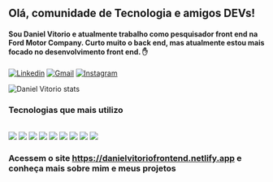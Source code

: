 ## Olá, comunidade de Tecnologia e amigos DEVs!

#### Sou Daniel Vitorio e atualmente trabalho como pesquisador front end na Ford Motor Company. Curto muito o back end, mas atualmente estou mais focado no desenvolvimento front end. ✋

[![Linkedin](https://img.shields.io/badge/LinkedIn-0077B5?style=for-the-badge&logo=linkedin&logoColor=white)](https://www.linkedin.com/in/danielvitorio/)
[![Gmail](https://img.shields.io/badge/Gmail-D14836?style=for-the-badge&logo=gmail&logoColor=white)](https://dvitorio2@gmail.com/)
[![Instagram](	https://img.shields.io/badge/Instagram-E4405F?style=for-the-badge&logo=instagram&logoColor=white)](https://instagram.com/dvitorio_frontend/)

![Daniel Vitorio stats](https://github-readme-stats.vercel.app/api?username=dvitorio&show_icons=true&theme=dark)


### Tecnologias que mais utilizo

<div style="display: inline_block"></br>
    <img src="https://img.shields.io/badge/Java-ED8B00?style=for-the-badge&logo=java&logoColor=white"/>
    <img src="	https://img.shields.io/badge/C-00599C?style=for-the-badge&logo=c&logoColor=white"/>
    <img src="https://img.shields.io/badge/HTML5-E34F26?style=for-the-badge&logo=html5&logoColor=white"/>
    <img src="https://img.shields.io/badge/CSS3-1572B6?style=for-the-badge&logo=css3&logoColor=white"/>
    <img src="https://img.shields.io/badge/JavaScript-F7DF1E?style=for-the-badge&logo=javascript&logoColor=black"/>
    <img src="https://img.shields.io/badge/Markdown-000000?style=for-the-badge&logo=markdown&logoColor=white"/>
    <img src="https://img.shields.io/badge/Netlify-00C7B7?style=for-the-badge&logo=netlify&logoColor=white"/>
    <img src="https://img.shields.io/badge/MySQL-00000F?style=for-the-badge&logo=mysql&logoColor=white"/>
    <img src="https://img.shields.io/badge/Bootstrap-563D7C?style=for-the-badge&logo=bootstrap&logoColor=white"/>
</div>

### Acessem o site https://danielvitoriofrontend.netlify.app e conheça mais sobre mim e meus projetos
